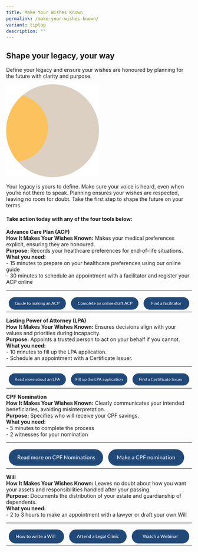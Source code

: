 ```yaml
---
title: Make Your Wishes Known
permalink: /make-your-wishes-known/
variant: tiptap
description: ""
---
```

<h2>Shape your legacy, your way</h2>
<p>Define your legacy and ensure your wishes are honoured by planning for
the future with clarity and purpose.</p>
<p></p>
<div class="isomer-image-wrapper">
<img style="width: 50%;" height="auto" width="100%" alt="" src="/images/img_circle.png">
</div>
<p>Your legacy is yours to define. Make sure your voice is heard, even when
you’re not there to speak. Planning ensures your wishes are respected,
leaving no room for doubt. Take the first step to shape the future on your
terms.</p>
<h4>Take action today with any of the four tools below:</h4>
<p><strong>Advance Care Plan (ACP)</strong>
<br><strong>How It Makes Your Wishes Known:</strong> Makes your medical preferences
explicit, ensuring they are honoured.
<br><strong>Purpose:</strong> Records your healthcare preferences for end-of-life
situations.
<br><strong>What you need:</strong>
<br>- 15 minutes to prepare on your healthcare preferences using our online
guide
<br>- 30 minutes to schedule an appointment with a facilitator and register
your ACP online</p>
<table style="minWidth: 75px">
<colgroup>
<col>
<col>
<col>
</colgroup>
<tbody>
<tr>
<th rowspan="1" colspan="1">
<p></p><a class="isomer-image-wrapper" href="https://mylegacy.life.gov.sg/find-a-service/acp/"><img style="width: 100%" height="auto" width="100%" alt="" src="/images/btn_guide_to_making_an_acp.png"></a>
</th>
<th rowspan="1" colspan="1">
<p></p><a class="isomer-image-wrapper" href="https://form.gov.sg/65487f80a29446001218159e"><img style="width: 100%" height="auto" width="100%" alt="" src="/images/btn_complete_an_online_draft_acp.png"></a>
</th>
<th rowspan="1" colspan="1">
<p></p><a class="isomer-image-wrapper" href="https://mylegacy.life.gov.sg/find-a-service/find-advance-care-plan-facilitator/"><img style="width: 100%" height="auto" width="100%" alt="" src="/images/btn_find_a_facilitator.png"></a>
</th>
</tr>
</tbody>
</table>
<p><strong>Lasting Power of Attorney (LPA)</strong>
<br><strong>How It Makes Your Wishes Known:</strong> Ensures decisions align
with your values and priorities during incapacity.
<br><strong>Purpose:</strong> Appoints a trusted person to act on your behalf
if you cannot.
<br><strong>What you need:</strong>
<br>- 10 minutes to fill up the LPA application.
<br>- Schedule an appointment with a Certificate Issuer.</p>
<table style="minWidth: 75px">
<colgroup>
<col>
<col>
<col>
</colgroup>
<tbody>
<tr>
<th rowspan="1" colspan="1">
<p></p><a class="isomer-image-wrapper" href="https://mylegacy.life.gov.sg/end-of-life-planning/make-a-lasting-power-of-attorney"><img style="width: 100%" height="auto" width="100%" alt="" src="/images/btn_read_more_about_an_lpa.png"></a>
</th>
<th rowspan="1" colspan="1">
<p></p><a class="isomer-image-wrapper" href="https://mylegacy.life.gov.sg/find-a-service/lpa"><img style="width: 100%" height="auto" width="100%" alt="" src="/images/btn_fill_up_the_lpa_application.png"></a>
</th>
<th rowspan="1" colspan="1">
<p></p><a class="isomer-image-wrapper" href="https://book.health.gov.sg/lpa"><img style="width: 100%" height="auto" width="100%" alt="" src="/images/btn_find_a_certificate_issuer.png"></a>
</th>
</tr>
</tbody>
</table>
<p><strong>CPF Nomination</strong>
<br><strong>How It Makes Your Wishes Known:</strong> Clearly communicates your
intended beneficiaries, avoiding misinterpretation.
<br><strong>Purpose:</strong> Specifies who will receive your CPF savings.
<br><strong>What you need:</strong>
<br>- 5 minutes to complete the process
<br>- 2 witnesses for your nomination</p>
<table style="minWidth: 75px">
<colgroup>
<col>
<col>
<col>
</colgroup>
<tbody>
<tr>
<th rowspan="1" colspan="1">
<p></p><a class="isomer-image-wrapper" href="https://mylegacy.life.gov.sg/end-of-life-planning/make-a-cpf-nomination/"><img style="width: 100%" height="auto" width="100%" alt="" src="/images/btn_read_more_on_cpf_nominations.png"></a>
</th>
<th rowspan="1" colspan="1">
<p></p><a class="isomer-image-wrapper" href="https://www.cpf.gov.sg/member/account-services/providing-for-your-loved-ones/making-a-cpf-nomination"><img style="width: 100%" height="auto" width="100%" alt="" src="/images/btn_make_a_cpf_nomintaion.png"></a>
</th>
<th rowspan="1" colspan="1">
<p></p>
</th>
</tr>
</tbody>
</table>
<p><strong>Will</strong>
<br><strong>How It Makes Your Wishes Known:</strong> Leaves no doubt about
how you want your assets and responsibilities handled after your passing.
<br><strong>Purpose:</strong> Documents the distribution of your estate and
guardianship of dependents.
<br><strong>What you need:</strong>
<br>- 2 to 3 hours to make an appointment with a lawyer or draft your own
Will</p>
<table style="minWidth: 75px">
<colgroup>
<col>
<col>
<col>
</colgroup>
<tbody>
<tr>
<th rowspan="1" colspan="1">
<p></p><a class="isomer-image-wrapper" href="https://mylegacy.life.gov.sg/end-of-life-planning/write-a-will/"><img style="width: 100%" height="auto" width="100%" alt="" src="/images/btn_how_to_write_a_will.png"></a>
</th>
<th rowspan="1" colspan="1">
<p></p><a class="isomer-image-wrapper" href="https://www.probono.sg/get-legal-help/legal-guidance/the-general-public/legal-clinics-in-singapore/"><img style="width: 100%" height="auto" width="100%" alt="" src="/images/btn_attend_a_legal_clinic.png"></a>
</th>
<th rowspan="1" colspan="1">
<p></p><a class="isomer-image-wrapper" href="https://www.youtube.com/watch?v=QhbWwXA2xK4"><img style="width: 100%" height="auto" width="100%" alt="" src="/images/btn_watch_a_webinar.png"></a>
</th>
</tr>
</tbody>
</table>
<p></p>